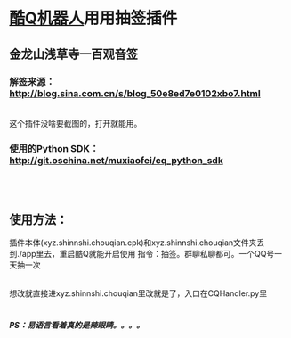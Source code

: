 # [酷Q机器人](https://cqp.cc/forum.php)用用抽签插件
## 金龙山浅草寺一百观音签

### 解签来源：http://blog.sina.com.cn/s/blog_50e8ed7e0102xbo7.html

<br>
这个插件没啥要截图的，打开就能用。
<br>

### 使用的Python SDK：http://git.oschina.net/muxiaofei/cq_python_sdk

<br>
<br>


## 使用方法：
插件本体(xyz.shinnshi.chouqian.cpk)和xyz.shinnshi.chouqian文件夹丢到./app里去，重启酷Q就能开启使用
指令：抽签。群聊私聊都可。一个QQ号一天抽一次

<br>
想改就直接进xyz.shinnshi.chouqian里改就是了，入口在CQHandler.py里


<br>
<br>

##### PS：易语言看着真的是辣眼睛。。。。
